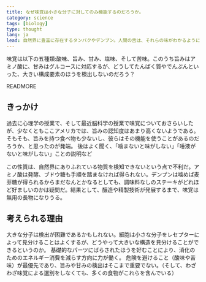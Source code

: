 ```yaml
---
title: なぜ味覚は小さな分子に対してのみ機能するのだろうか。
category: science
tags: [biology]
type: thought
lang: ja
lead: 自然界に豊富に存在するタンパクやデンプン。人間の舌は、それらの味がわかるようにできていない。
---
```

味覚は以下の五種類:酸味、旨み、甘み、塩味、そして苦味。このうち旨みはアミノ酸に、甘みはグルコースに対応するが、どうしてたんぱく質やでんぷんといった、大きい構成要素のほうを検出しないのだろう？

READMORE
## きっかけ
過去に心理学の授業で、そして最近脳科学の授業で味覚についておさらいしたが、少なくともここアメリカでは、旨みの認知度はあまり高くないようである。そもそも、旨みを持つ食べ物も少ないし、彼らはその機能を使うことがあるのだろうか、と思ったのが発端。 後はよく聞く、「噛まないと味がしない」「唾液がないと味がしない」ことの説明など

この性質は、自然界にありふれている物質を検知できないという点で不利だ。アミノ酸は発酵、ブドウ糖も手順を踏まなければ得られない。デンプンは噛めば麦芽糖が得られるからまだなんとかなるとしても、調味料なしのステーキがどれほど好ましいのかは疑問だ。結果として、醸造や精製技術が発展するまで、味覚は無用の長物になりうる。

## 考えられる理由
大きな分子は検出が困難であるかもしれない。細胞は小さな分子をレセプターによって見分けることはよくするが、どうやって大きいな構造を見分けることができるというのか。
基礎的なパーツにばらされたほうを好むことにより、消化のためのエネルギー消費を減らす方向に力が働く。
危険を避けること（酸味や苦味）が最優先であり、旨みや甘みの検出はそこまで重要でない。（そして、わざわざ味覚による選別をしなくても、多くの食物がこれらを含んでいる）

